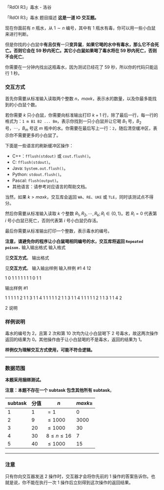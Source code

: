 



「RdOI R3」毒水 - 洛谷














「RdOI R3」毒水
题目描述
**这是一道 IO 交互题。**

现在你面前有 $n$ 瓶水，从 $1\sim n$ 编号，其中有 $1$ 瓶水有毒，你可以用一些小白鼠来进行判断。

但是你找的小白鼠中**有且仅有**一只**变异鼠**，**如果它喝的水中有毒水，那么它不会死亡。否则它会在 $59$ 秒内死亡。其它小白鼠如果喝了毒水将在 $59$ 秒内死亡，否则不会死亡**。

你需要在一分钟内找出这瓶毒水，因为测试已经花了 $59$ 秒，所以你的代码只能运行 $1$ 秒。

### 交互方式

首先你需要从标准输入读取两个整数 $n$，$maxk$，表示水的数量，以及你最多能找到的小白鼠个数。

若你需要 $k$ 只小白鼠，你需要向标准输出打印 $k+1$ 行，除了最后一行，每一行的格式为：`1 m B1 B2 ... Bm`，表示你找到一只小白鼠并让它喝 $B_1$ 号，$B_2$ 号，$\cdots$，$B_m$ 号这 $m$ 瓶中的水。你需要在最后写上一行：`2`，随后清空缓冲区，表示你不需要更多的小白鼠了。

下面是一些语言的刷新缓冲区操作：

- C++：`fflush(stdout)` 或 `cout.flush()`。
- C: `fflush(stdout)`。
- Java: `System.out.flush()`。
- Python: `stdout.flush()`。
- Pascal: `flush(output)`。
- 其他语言：请参考对应语言的帮助文档。

当然，如果 $k>maxk$，交互库会返回 `WA`、`RE`、`UKE` 或 `TLE`，同时该测试点不得分。

然后你需要从标准输入读取 $k$ 个整数 $R_1,R_2,\cdots,R_k;R_i\in\{0,1\}$。若 $R_i=0$ 代表第 $i$ 号小白鼠已死亡，否则代表第 $i$ 号小白鼠仍存活。

最后你需要从标准输出打印一个整数，表示毒水的编号。

**注意，请避免你的程序让小白鼠喝相同编号的水，交互库将返回 `Repeated poison.`**
输入输出格式
输入格式

见**交互方式**。
输出格式

见**交互方式**。
输入输出样例
输入样例 #1
4 12













1 0 1 1 1 1 1 1 1 0 1 1

输出样例 #1

1 1 1
1 1 2
1 1 3
1 1 4
1 1 1
1 1 2
1 1 3
1 1 4
1 1 1
1 1 2
1 1 3
1 1 4
2

2
说明
### 样例说明

毒水的编号为 $2$，且第 $2$ 次和第 $10$ 次均为让小白鼠喝下 $2$ 号毒水，故这两次操作返回的结果为 $0$。其他操作由于让小白鼠喝的不是毒水，返回的结果为 $1$。

**样例仅为理解交互方式使用，可能不符合逻辑。**

---

### 数据范围

**本题采用捆绑测试。**  

**注意：本题不存在一个 subtask 包含其他所有 subtask**。

| subtask | 分值 | $n$             | $maxk\ge$ |
| ------- | ---- | --------------- | ------- |
| $1$     | $1$  | $=1$            | $0$     |
| $2$     | $9$  | $\le 1000$      | $3000$  |
| $3$     | $20$ | $\le 1000$      | $30$    |
| $4$     | $30$ | $8\le n \le 16$ | $7$     |
| $5$     | $40$ | $\le 1000$      | $15$    |

---

### 注意

只有你向交互器发送 $2$ 操作时，交互器才会将你先前的 $1$ 操作的答案告诉你。也就是说，你不能在执行一次 $1$ 操作后立刻得到这次操作的返回结果。






